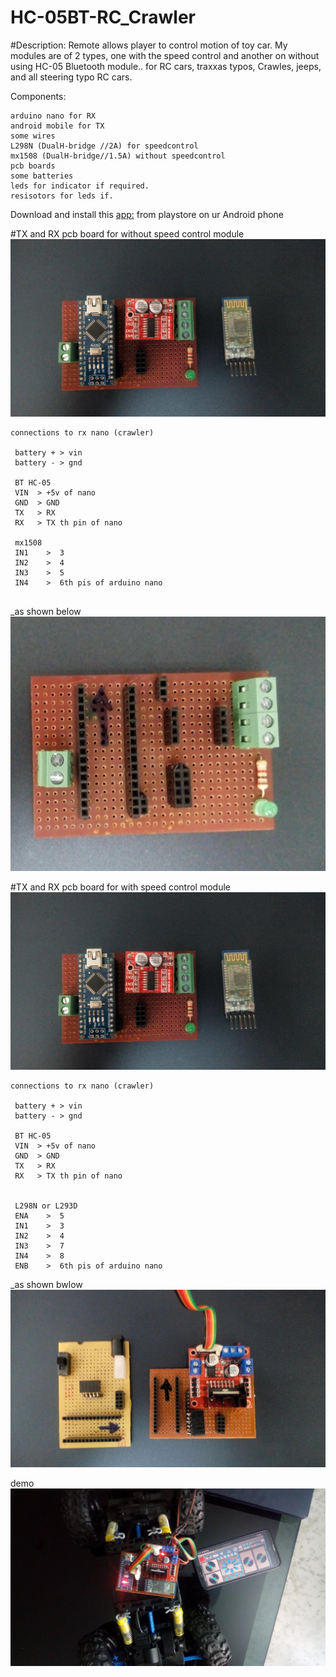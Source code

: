 # HC-05BT-RC_Crawler

#Description: Remote allows player to control motion of toy car. My modules are of 2 types, one with the speed control and another on without using HC-05 Bluetooth module..
for RC cars, traxxas typos, Crawles, jeeps, and all steering typo RC cars.

Components:

    arduino nano for RX
    android mobile for TX
    some wires
    L298N (DualH-bridge //2A) for speedcontrol
    mx1508 (DualH-bridge//1.5A) without speedcontrol
    pcb boards 
    some batteries
    leds for indicator if required.
    resisotors for leds if.
    
 Download and install this [app:]( https://play.google.com/store/apps/details?id=braulio.calle.bluetoothRCcontroller&hl=en_IN&gl=US) from playstore on ur Android phone

 
 #TX and RX pcb board for without speed control module
 ![Alt text](pics/4.jpg)
 

```
connections to rx nano (crawler)
 
 battery + > vin  
 battery - > gnd
 
 BT HC-05
 VIN  > +5v of nano
 GND  > GND
 TX   > RX
 RX   > TX th pin of nano
 
 mx1508
 IN1    >  3
 IN2    >  4
 IN3    >  5
 IN4    >  6th pis of arduino nano 
 
```
 _as shown below
 ![Alt text](pics/1.jpg)  
 

 
 #TX and RX pcb board for with speed control module
 ![Alt text](pics/4.jpg)  
 
```
connections to rx nano (crawler)
 
 battery + > vin  
 battery - > gnd
 
 BT HC-05
 VIN  > +5v of nano
 GND  > GND
 TX   > RX
 RX   > TX th pin of nano
 
 
 L298N or L293D
 ENA    >  5
 IN1    >  3
 IN2    >  4
 IN3    >  7
 IN4    >  8
 ENB    >  6th pis of arduino nano
```
 
 
 _as shown bwlow
 ![Alt text](pics/2.jpg)  
 
 demo
 ![Alt text](pics/5.jpg)  
  
